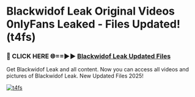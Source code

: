 # Blackwidof Leak Original Videos 0nlyFans Leaked - Files Updated! (t4fs)

<h3>🔴 CLICK HERE 🌐==►► <a href="https://tinyurl.com/ehrbuxhb" rel="nofollow">Blackwidof Leak Updated Files</a></h3>

Get Blackwidof Leak and all content. Now you can access all videos and pictures of Blackwidof Leak. New Updated Files 2025!

[![t4fs](https://i.imgur.com/lVYEuWS.gif)](https://tinyurl.com/ehrbuxhb)

